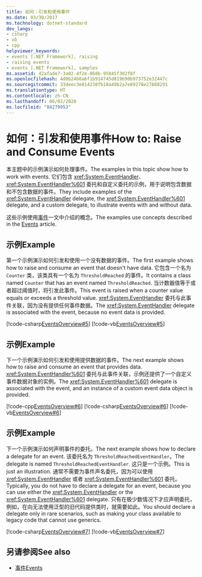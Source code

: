 ```yaml
---
title: 如何：引发和使用事件
ms.date: 03/30/2017
ms.technology: dotnet-standard
dev_langs:
- csharp
- vb
- cpp
helpviewer_keywords:
- events [.NET Framework], raising
- raising events
- events [.NET Framework], samples
ms.assetid: 42afade7-3a02-4f2e-868b-95845f302f8f
ms.openlocfilehash: 4d0b24b8a6f1b914745d819b90b973752e32447c
ms.sourcegitcommit: 33deec3e814238fb18a49b2a7e89278e27888291
ms.translationtype: HT
ms.contentlocale: zh-CN
ms.lasthandoff: 06/02/2020
ms.locfileid: "84279953"
---
```

# <a name="how-to-raise-and-consume-events"></a><span data-ttu-id="585fc-102">如何：引发和使用事件</span><span class="sxs-lookup"><span data-stu-id="585fc-102">How to: Raise and Consume Events</span></span>
<span data-ttu-id="585fc-103">本主题中的示例演示如何处理事件。</span><span class="sxs-lookup"><span data-stu-id="585fc-103">The examples in this topic show how to work with events.</span></span> <span data-ttu-id="585fc-104">它们包含 <xref:System.EventHandler>、<xref:System.EventHandler%601> 委托和自定义委托的示例，用于说明包含数据和不包含数据的事件。</span><span class="sxs-lookup"><span data-stu-id="585fc-104">They include examples of the <xref:System.EventHandler> delegate, the <xref:System.EventHandler%601> delegate, and a custom delegate, to illustrate events with and without data.</span></span>  
  
 <span data-ttu-id="585fc-105">这些示例使用[事件](index.md)一文中介绍的概念。</span><span class="sxs-lookup"><span data-stu-id="585fc-105">The examples use concepts described in the [Events](index.md) article.</span></span>  
  
## <a name="example"></a><span data-ttu-id="585fc-106">示例</span><span class="sxs-lookup"><span data-stu-id="585fc-106">Example</span></span>  
 <span data-ttu-id="585fc-107">第一个示例演示如何引发和使用一个没有数据的事件。</span><span class="sxs-lookup"><span data-stu-id="585fc-107">The first example shows how to raise and consume an event that doesn't have data.</span></span> <span data-ttu-id="585fc-108">它包含一个名为 `Counter` 类，该类具有一个名为 `ThresholdReached` 的事件。</span><span class="sxs-lookup"><span data-stu-id="585fc-108">It contains a class named `Counter` that has an event named `ThresholdReached`.</span></span> <span data-ttu-id="585fc-109">当计数器值等于或者超过阈值时，将引发此事件。</span><span class="sxs-lookup"><span data-stu-id="585fc-109">This event is raised when a counter value equals or exceeds a threshold value.</span></span> <span data-ttu-id="585fc-110"><xref:System.EventHandler> 委托与此事件关联，因为没有提供任何事件数据。</span><span class="sxs-lookup"><span data-stu-id="585fc-110">The <xref:System.EventHandler> delegate is associated with the event, because no event data is provided.</span></span>  
  
 [!code-csharp[EventsOverview#5](../../../samples/snippets/csharp/VS_Snippets_CLR/eventsoverview/cs/programnodata.cs#5)]
 [!code-vb[EventsOverview#5](../../../samples/snippets/visualbasic/VS_Snippets_CLR/eventsoverview/vb/module1nodata.vb#5)]  
  
## <a name="example"></a><span data-ttu-id="585fc-111">示例</span><span class="sxs-lookup"><span data-stu-id="585fc-111">Example</span></span>  
 <span data-ttu-id="585fc-112">下一个示例演示如何引发和使用提供数据的事件。</span><span class="sxs-lookup"><span data-stu-id="585fc-112">The next example shows how to raise and consume an event that provides data.</span></span> <span data-ttu-id="585fc-113"><xref:System.EventHandler%601> 委托与此事件关联，示例还提供了一个自定义事件数据对象的实例。</span><span class="sxs-lookup"><span data-stu-id="585fc-113">The <xref:System.EventHandler%601> delegate is associated with the event, and an instance of a custom event data object is provided.</span></span>  
  
 [!code-cpp[EventsOverview#6](../../../samples/snippets/cpp/VS_Snippets_CLR/eventsoverview/cpp/programwithdata.cpp#6)]
 [!code-csharp[EventsOverview#6](../../../samples/snippets/csharp/VS_Snippets_CLR/eventsoverview/cs/programwithdata.cs#6)]
 [!code-vb[EventsOverview#6](../../../samples/snippets/visualbasic/VS_Snippets_CLR/eventsoverview/vb/module1withdata.vb#6)]  
  
## <a name="example"></a><span data-ttu-id="585fc-114">示例</span><span class="sxs-lookup"><span data-stu-id="585fc-114">Example</span></span>  
 <span data-ttu-id="585fc-115">下一个示例演示如何声明事件的委托。</span><span class="sxs-lookup"><span data-stu-id="585fc-115">The next example shows how to declare a delegate for an event.</span></span> <span data-ttu-id="585fc-116">该委托名为 `ThresholdReachedEventHandler`。</span><span class="sxs-lookup"><span data-stu-id="585fc-116">The delegate is named `ThresholdReachedEventHandler`.</span></span> <span data-ttu-id="585fc-117">这只是一个示例。</span><span class="sxs-lookup"><span data-stu-id="585fc-117">This is just an illustration.</span></span> <span data-ttu-id="585fc-118">通常不需要为事件声名委托，因为可以使用 <xref:System.EventHandler> 或者 <xref:System.EventHandler%601> 委托。</span><span class="sxs-lookup"><span data-stu-id="585fc-118">Typically, you do not have to declare a delegate for an event, because you can use either the <xref:System.EventHandler> or the <xref:System.EventHandler%601> delegate.</span></span> <span data-ttu-id="585fc-119">只有在极少数情况下才应声明委托，例如，在向无法使用泛型的旧代码提供类时，就需要如此。</span><span class="sxs-lookup"><span data-stu-id="585fc-119">You should declare a delegate only in rare scenarios, such as making your class available to legacy code that cannot use generics.</span></span>  
  
 [!code-csharp[EventsOverview#7](../../../samples/snippets/csharp/VS_Snippets_CLR/eventsoverview/cs/programwithdelegate.cs#7)]
 [!code-vb[EventsOverview#7](../../../samples/snippets/visualbasic/VS_Snippets_CLR/eventsoverview/vb/module1withdelegate.vb#7)]  
  
## <a name="see-also"></a><span data-ttu-id="585fc-120">另请参阅</span><span class="sxs-lookup"><span data-stu-id="585fc-120">See also</span></span>

- [<span data-ttu-id="585fc-121">事件</span><span class="sxs-lookup"><span data-stu-id="585fc-121">Events</span></span>](index.md)
